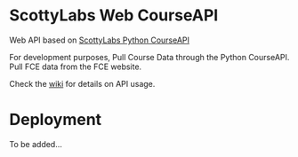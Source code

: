 # ScottyLabs Web CourseAPI

Web API based on [ScottyLabs Python CourseAPI](https://github.com/ScottyLabs/course-api)

For development purposes,
Pull Course Data through the Python CourseAPI.
Pull FCE data from the FCE website.

Check the [wiki](https://github.com/ScottyLabs/course-api-v2/wiki/API-Documentation) for details on API usage.

# Deployment

To be added...